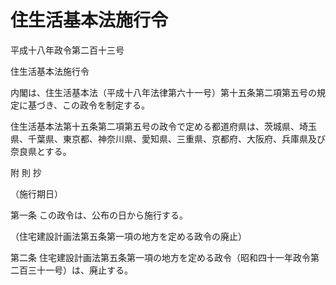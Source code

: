# 住生活基本法施行令

平成十八年政令第二百十三号

住生活基本法施行令

内閣は、住生活基本法（平成十八年法律第六十一号）第十五条第二項第五号の規定に基づき、この政令を制定する。

住生活基本法第十五条第二項第五号の政令で定める都道府県は、茨城県、埼玉県、千葉県、東京都、神奈川県、愛知県、三重県、京都府、大阪府、兵庫県及び奈良県とする。

附 則 抄

（施行期日）

第一条 この政令は、公布の日から施行する。

（住宅建設計画法第五条第一項の地方を定める政令の廃止）

第二条 住宅建設計画法第五条第一項の地方を定める政令（昭和四十一年政令第二百三十一号）は、廃止する。
